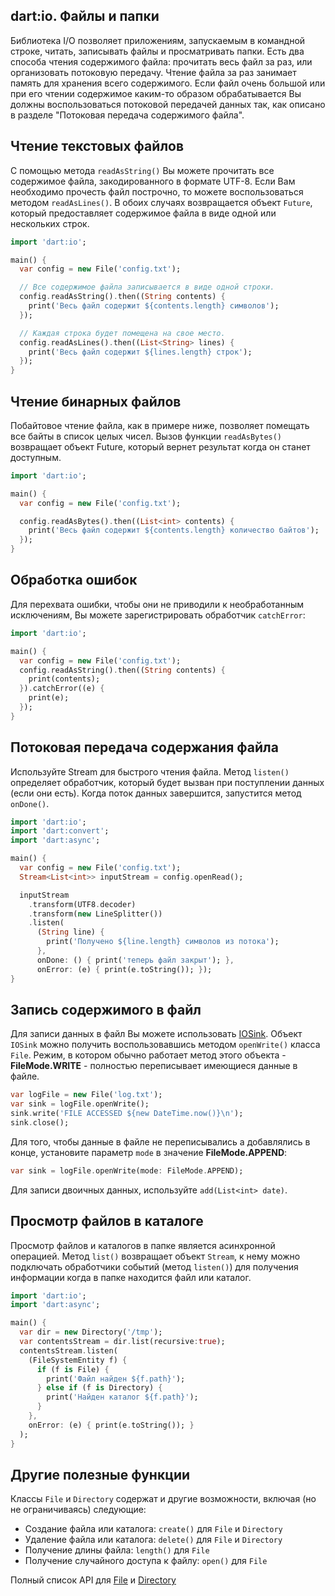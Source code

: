 ## dart:io. Файлы и папки

Библиотека I/O позволяет приложениям, запускаемым в командной строке, читать, записывать файлы и просматривать папки. Есть два способа чтения содержимого файла: прочитать весь файл за раз, или организовать потоковую передачу. Чтение файла за раз занимает память для хранения всего содержимого. Если файл очень большой или при его чтении содержимое каким-то образом обрабатывается Вы должны воспользоваться потоковой передачей данных так, как описано в разделе "Потоковая передача содержимого файла".

## Чтение текстовых файлов

C помощью метода `readAsString()` Вы можете прочитать все содержимое файла, закодированного в формате UTF-8. Если Вам необходимо прочесть файл построчно, то можете воспользоваться методом `readAsLines()`. В обоих случаях возвращается объект `Future`, который предоставляет содержимое файла в виде одной или нескольких строк.

```dart
import 'dart:io';

main() {
  var config = new File('config.txt');

  // Все содержимое файла записывается в виде одной строки.
  config.readAsString().then((String contents) {
    print('Весь файл содержит ${contents.length} символов');
  });

  // Каждая строка будет помещена на свое место.
  config.readAsLines().then((List<String> lines) {
    print('Весь файл содержит ${lines.length} строк');
  });
}
```

## Чтение бинарных файлов

Побайтовое чтение файла, как в примере ниже, позволяет помещать все байты в список целых чисел. Вызов функции `readAsBytes()` возвращает объект Future, который вернет результат когда он станет доступным.

```dart
import 'dart:io';

main() {
  var config = new File('config.txt');

  config.readAsBytes().then((List<int> contents) {
    print('Весь файл содержит ${contents.length} количество байтов');
  });
}
```

## Обработка ошибок

Для перехвата ошибки, чтобы они не приводили к необработанным исключениям, Вы можете зарегистрировать обработчик `catchError`:

```dart
import 'dart:io';

main() {
  var config = new File('config.txt');
  config.readAsString().then((String contents) {
    print(contents);
  }).catchError((e) {
    print(e);
  });
}
```

## Потоковая передача содержания файла

Используйте Stream для быстрого чтения файла. Метод `listen()` определяет обработчик, который будет вызван при поступлении данных (если они есть). Когда поток данных завершится, запустится метод `onDone()`.

```dart
import 'dart:io';
import 'dart:convert';
import 'dart:async';

main() {
  var config = new File('config.txt');
  Stream<List<int>> inputStream = config.openRead();

  inputStream
    .transform(UTF8.decoder)
    .transform(new LineSplitter())
    .listen(
      (String line) { 
        print('Получено ${line.length} символов из потока');
      },
      onDone: () { print('теперь файл закрыт'); },
      onError: (e) { print(e.toString()); });
}
```

## Запись содержимого в файл

Для записи данных в файл Вы можете использовать [IOSink](http://api.dartlang.org/dart_io/IOSink.html). Объект `IOSink` можно получить воспользовавшись методом `openWrite()` класса `File`. Режим, в котором обычно работает метод этого объекта - **FileMode.WRITE** - полностью переписывает имеющиеся данные в файле.

```dart
var logFile = new File('log.txt');
var sink = logFile.openWrite();
sink.write('FILE ACCESSED ${new DateTime.now()}\n');
sink.close();
```

Для того, чтобы данные в файле не переписывались а добавлялись в конце, установите параметр `mode`  в значение **FileMode.APPEND**:

```dart
var sink = logFile.openWrite(mode: FileMode.APPEND); 
```

Для записи двоичных данных, используйте `add(List<int> date)`.

## Просмотр файлов в каталоге

Просмотр файлов и каталогов в папке является асинхронной операцией. Метод `list()` возвращает объект `Stream`, к нему можно подключать обработчики событий (метод `listen()`) для получения информации когда в папке находится файл или каталог.

```dart
import 'dart:io';
import 'dart:async';

main() {
  var dir = new Directory('/tmp');
  var contentsStream = dir.list(recursive:true);
  contentsStream.listen(
    (FileSystemEntity f) {
      if (f is File) {
        print('Файл найден ${f.path}');
      } else if (f is Directory) {
        print('Найден каталог ${f.path}');
      }
    },
    onError: (e) { print(e.toString()); }
  );
}
```

## Другие полезные функции

Классы `File` и `Directory` содержат и другие возможности, включая (но не ограничиваясь) следующие:

- Создание файла или каталога: `create()` для `File` и `Directory`
- Удаление файла или каталога: `delete()` для `File` и `Directory`
- Получение длины файла: `length()` для `File`
- Получение случайного доступа к файлу: `open()` для `File`

Полный список API для [File](http://api.dartlang.org/io/File.html) и [Directory](http://api.dartlang.org/io/Directory.html)
